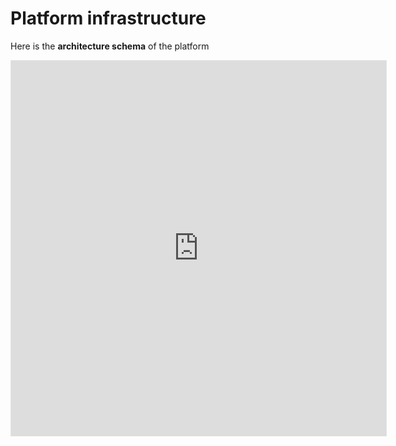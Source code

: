 # Platform infrastructure

Here is the **architecture schema** of the platform

<iframe style="border: 1px solid rgba(0, 0, 0, 0.1);" width="600" height="600" src="https://www.figma.com/embed?embed_host=share&url=https%3A%2F%2Fwww.figma.com%2Fboard%2FzFS6Ok8onp5b1AniszpVhw%2FExpertise-France%3Fnode-id%3D25-134%26t%3DgMD4VH1Yzsn47pko-1" allowfullscreen></iframe>